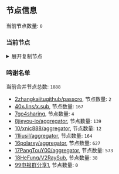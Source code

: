 
## 节点信息
当前节点数量: `0`
### 当前节点
<details>
  <summary>展开复制节点</summary>

    

</details>

### 鸣谢名单
当前合并节点总数: `1888`
- [2zhangkaiitugithub/passcro](https://github.com/zhangkaiitugithub/passcro), 节点数量: `2`
- [40xJins/x.sub](https://github.com/0xJins/x.sub), 节点数量: `167`
- [7go4sharing](https://github.com/go4sharing), 节点数量: `4`
- [8jieyou-io/aggregator](https://github.com/jieyou-io/aggregator), 节点数量: `139`
- [10/xnic888/aggregator](https://github.com/xnic888/aggregator), 节点数量: `12`
- [11liusil/aggregator](https://github.com/liusil/aggregator), 节点数量: `164`
- [16polarxy/aggregator](https://github.com/polarxy/aggregator), 节点数量: `627`
- [17PangTouY00/aggregator](https://github.com/PangTouY00/aggregator), 节点数量: `573`
- [18HeFung/V2RaySub](https://github.com/HeFung/V2RaySub), 节点数量: `38`
- [99电报群分享1](https://github.com/cdddbc/getAirport), 节点数量: `0`


